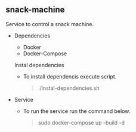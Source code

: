 ## snack-machine
Service to control a snack machine. 


- Dependencies 
  * Docker
  * Docker-Compose
  
  Instal dependencies
    * To install dependencis execute script.
      >  ./instal-dependencies.sh
  


- Service
    * To run the service run the command below.

      > sudo docker-compose up -build -d
